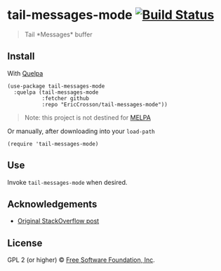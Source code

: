 # tail-messages-mode [![Build Status](https://travis-ci.org/EricCrosson/tail-messages-mode.svg?branch=master)](https://travis-ci.org/EricCrosson/tail-messages-mode)

> Tail \*Messages\* buffer

## Install

With [Quelpa](https://framagit.org/steckerhalter/quelpa)

``` {.sourceCode .lisp}
(use-package tail-messages-mode
  :quelpa (tail-messages-mode
           :fetcher github
           :repo "EricCrosson/tail-messages-mode"))
```

> Note: this project is not destined for [MELPA](https://melpa.org/)

Or manually, after downloading into your `load-path`

``` {.sourceCode .lisp}
(require 'tail-messages-mode)
```

## Use

Invoke `tail-messages-mode` when desired.

## Acknowledgements

- [Original StackOverflow post](https://stackoverflow.com/a/4685005/10596482)

## License

GPL 2 (or higher) © [Free Software Foundation, Inc](http://www.fsf.org/about).
